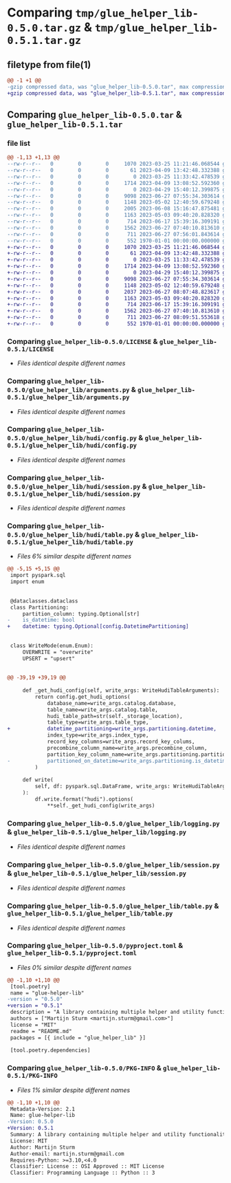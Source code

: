 # Comparing `tmp/glue_helper_lib-0.5.0.tar.gz` & `tmp/glue_helper_lib-0.5.1.tar.gz`

## filetype from file(1)

```diff
@@ -1 +1 @@
-gzip compressed data, was "glue_helper_lib-0.5.0.tar", max compression
+gzip compressed data, was "glue_helper_lib-0.5.1.tar", max compression
```

## Comparing `glue_helper_lib-0.5.0.tar` & `glue_helper_lib-0.5.1.tar`

### file list

```diff
@@ -1,13 +1,13 @@
--rw-r--r--   0        0        0     1070 2023-03-25 11:21:46.068544 glue_helper_lib-0.5.0/LICENSE
--rw-r--r--   0        0        0       61 2023-04-09 13:42:48.332388 glue_helper_lib-0.5.0/README.md
--rw-r--r--   0        0        0        0 2023-03-25 11:33:42.478539 glue_helper_lib-0.5.0/glue_helper_lib/__init__.py
--rw-r--r--   0        0        0     1714 2023-04-09 13:08:52.592360 glue_helper_lib-0.5.0/glue_helper_lib/arguments.py
--rw-r--r--   0        0        0        0 2023-04-29 15:40:12.399875 glue_helper_lib-0.5.0/glue_helper_lib/hudi/__init__.py
--rw-r--r--   0        0        0     9098 2023-06-27 07:55:34.303614 glue_helper_lib-0.5.0/glue_helper_lib/hudi/config.py
--rw-r--r--   0        0        0     1148 2023-05-02 12:40:59.679248 glue_helper_lib-0.5.0/glue_helper_lib/hudi/session.py
--rw-r--r--   0        0        0     2005 2023-06-08 15:16:47.875481 glue_helper_lib-0.5.0/glue_helper_lib/hudi/table.py
--rw-r--r--   0        0        0     1163 2023-05-03 09:40:20.828320 glue_helper_lib-0.5.0/glue_helper_lib/logging.py
--rw-r--r--   0        0        0      714 2023-06-17 15:39:16.309191 glue_helper_lib-0.5.0/glue_helper_lib/session.py
--rw-r--r--   0        0        0     1562 2023-06-27 07:40:10.813610 glue_helper_lib-0.5.0/glue_helper_lib/table.py
--rw-r--r--   0        0        0      711 2023-06-27 07:56:01.843614 glue_helper_lib-0.5.0/pyproject.toml
--rw-r--r--   0        0        0      552 1970-01-01 00:00:00.000000 glue_helper_lib-0.5.0/PKG-INFO
+-rw-r--r--   0        0        0     1070 2023-03-25 11:21:46.068544 glue_helper_lib-0.5.1/LICENSE
+-rw-r--r--   0        0        0       61 2023-04-09 13:42:48.332388 glue_helper_lib-0.5.1/README.md
+-rw-r--r--   0        0        0        0 2023-03-25 11:33:42.478539 glue_helper_lib-0.5.1/glue_helper_lib/__init__.py
+-rw-r--r--   0        0        0     1714 2023-04-09 13:08:52.592360 glue_helper_lib-0.5.1/glue_helper_lib/arguments.py
+-rw-r--r--   0        0        0        0 2023-04-29 15:40:12.399875 glue_helper_lib-0.5.1/glue_helper_lib/hudi/__init__.py
+-rw-r--r--   0        0        0     9098 2023-06-27 07:55:34.303614 glue_helper_lib-0.5.1/glue_helper_lib/hudi/config.py
+-rw-r--r--   0        0        0     1148 2023-05-02 12:40:59.679248 glue_helper_lib-0.5.1/glue_helper_lib/hudi/session.py
+-rw-r--r--   0        0        0     2037 2023-06-27 08:07:48.823617 glue_helper_lib-0.5.1/glue_helper_lib/hudi/table.py
+-rw-r--r--   0        0        0     1163 2023-05-03 09:40:20.828320 glue_helper_lib-0.5.1/glue_helper_lib/logging.py
+-rw-r--r--   0        0        0      714 2023-06-17 15:39:16.309191 glue_helper_lib-0.5.1/glue_helper_lib/session.py
+-rw-r--r--   0        0        0     1562 2023-06-27 07:40:10.813610 glue_helper_lib-0.5.1/glue_helper_lib/table.py
+-rw-r--r--   0        0        0      711 2023-06-27 08:09:51.553618 glue_helper_lib-0.5.1/pyproject.toml
+-rw-r--r--   0        0        0      552 1970-01-01 00:00:00.000000 glue_helper_lib-0.5.1/PKG-INFO
```

### Comparing `glue_helper_lib-0.5.0/LICENSE` & `glue_helper_lib-0.5.1/LICENSE`

 * *Files identical despite different names*

### Comparing `glue_helper_lib-0.5.0/glue_helper_lib/arguments.py` & `glue_helper_lib-0.5.1/glue_helper_lib/arguments.py`

 * *Files identical despite different names*

### Comparing `glue_helper_lib-0.5.0/glue_helper_lib/hudi/config.py` & `glue_helper_lib-0.5.1/glue_helper_lib/hudi/config.py`

 * *Files identical despite different names*

### Comparing `glue_helper_lib-0.5.0/glue_helper_lib/hudi/session.py` & `glue_helper_lib-0.5.1/glue_helper_lib/hudi/session.py`

 * *Files identical despite different names*

### Comparing `glue_helper_lib-0.5.0/glue_helper_lib/hudi/table.py` & `glue_helper_lib-0.5.1/glue_helper_lib/hudi/table.py`

 * *Files 6% similar despite different names*

```diff
@@ -5,15 +5,15 @@
 import pyspark.sql
 import enum
 
 
 @dataclasses.dataclass
 class Partitioning:
     partition_column: typing.Optional[str]
-    is_datetime: bool
+    datetime: typing.Optional[config.DatetimePartitioning]
 
 
 class WriteMode(enum.Enum):
     OVERWRITE = "overwrite"
     UPSERT = "upsert"
 
 
@@ -39,19 +39,19 @@
 
     def _get_hudi_config(self, write_args: WriteHudiTableArguments):
         return config.get_hudi_options(
             database_name=write_args.catalog.database,
             table_name=write_args.catalog.table,
             hudi_table_path=str(self._storage_location),
             table_type=write_args.table_type,
+            datetime_partitioning=write_args.partitioning.datetime,
             index_type=write_args.index_type,
             record_key_columns=write_args.record_key_colums,
             precombine_column_name=write_args.precombine_column,
             partition_key_column_name=write_args.partitioning.partition_column,
-            partitioned_on_datetime=write_args.partitioning.is_datetime,
         )
 
     def write(
         self, df: pyspark.sql.DataFrame, write_args: WriteHudiTableArguments
     ):
         df.write.format("hudi").options(
             **self._get_hudi_config(write_args)
```

### Comparing `glue_helper_lib-0.5.0/glue_helper_lib/logging.py` & `glue_helper_lib-0.5.1/glue_helper_lib/logging.py`

 * *Files identical despite different names*

### Comparing `glue_helper_lib-0.5.0/glue_helper_lib/session.py` & `glue_helper_lib-0.5.1/glue_helper_lib/session.py`

 * *Files identical despite different names*

### Comparing `glue_helper_lib-0.5.0/glue_helper_lib/table.py` & `glue_helper_lib-0.5.1/glue_helper_lib/table.py`

 * *Files identical despite different names*

### Comparing `glue_helper_lib-0.5.0/pyproject.toml` & `glue_helper_lib-0.5.1/pyproject.toml`

 * *Files 0% similar despite different names*

```diff
@@ -1,10 +1,10 @@
 [tool.poetry]
 name = "glue-helper-lib"
-version = "0.5.0"
+version = "0.5.1"
 description = "A library containing multiple helper and utility functionalities for AWS Glue"
 authors = ["Martijn Sturm <martijn.sturm@gmail.com>"]
 license = "MIT"
 readme = "README.md"
 packages = [{ include = "glue_helper_lib" }]
 
 [tool.poetry.dependencies]
```

### Comparing `glue_helper_lib-0.5.0/PKG-INFO` & `glue_helper_lib-0.5.1/PKG-INFO`

 * *Files 1% similar despite different names*

```diff
@@ -1,10 +1,10 @@
 Metadata-Version: 2.1
 Name: glue-helper-lib
-Version: 0.5.0
+Version: 0.5.1
 Summary: A library containing multiple helper and utility functionalities for AWS Glue
 License: MIT
 Author: Martijn Sturm
 Author-email: martijn.sturm@gmail.com
 Requires-Python: >=3.10,<4.0
 Classifier: License :: OSI Approved :: MIT License
 Classifier: Programming Language :: Python :: 3
```

